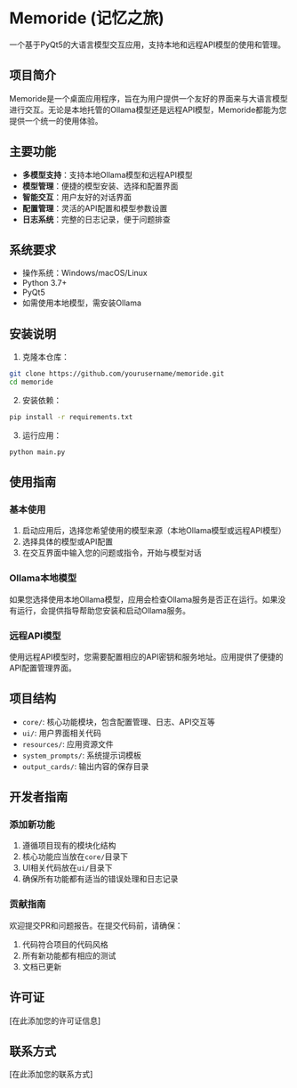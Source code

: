 # Memoride (记忆之旅)

一个基于PyQt5的大语言模型交互应用，支持本地和远程API模型的使用和管理。

## 项目简介

Memoride是一个桌面应用程序，旨在为用户提供一个友好的界面来与大语言模型进行交互。无论是本地托管的Ollama模型还是远程API模型，Memoride都能为您提供一个统一的使用体验。

## 主要功能

- **多模型支持**：支持本地Ollama模型和远程API模型
- **模型管理**：便捷的模型安装、选择和配置界面
- **智能交互**：用户友好的对话界面
- **配置管理**：灵活的API配置和模型参数设置
- **日志系统**：完整的日志记录，便于问题排查

## 系统要求

- 操作系统：Windows/macOS/Linux
- Python 3.7+
- PyQt5
- 如需使用本地模型，需安装Ollama

## 安装说明

1. 克隆本仓库：
```bash
git clone https://github.com/yourusername/memoride.git
cd memoride
```

2. 安装依赖：
```bash
pip install -r requirements.txt
```

3. 运行应用：
```bash
python main.py
```

## 使用指南

### 基本使用

1. 启动应用后，选择您希望使用的模型来源（本地Ollama模型或远程API模型）
2. 选择具体的模型或API配置
3. 在交互界面中输入您的问题或指令，开始与模型对话

### Ollama本地模型

如果您选择使用本地Ollama模型，应用会检查Ollama服务是否正在运行。如果没有运行，会提供指导帮助您安装和启动Ollama服务。

### 远程API模型

使用远程API模型时，您需要配置相应的API密钥和服务地址。应用提供了便捷的API配置管理界面。

## 项目结构

- `core/`: 核心功能模块，包含配置管理、日志、API交互等
- `ui/`: 用户界面相关代码
- `resources/`: 应用资源文件
- `system_prompts/`: 系统提示词模板
- `output_cards/`: 输出内容的保存目录

## 开发者指南

### 添加新功能

1. 遵循项目现有的模块化结构
2. 核心功能应当放在`core/`目录下
3. UI相关代码放在`ui/`目录下
4. 确保所有功能都有适当的错误处理和日志记录

### 贡献指南

欢迎提交PR和问题报告。在提交代码前，请确保：

1. 代码符合项目的代码风格
2. 所有新功能都有相应的测试
3. 文档已更新

## 许可证

[在此添加您的许可证信息]

## 联系方式

[在此添加您的联系方式] 